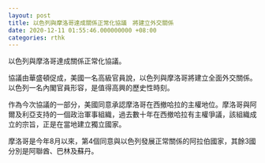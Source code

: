 ```yaml
---
layout: post
title: 以色列與摩洛哥達成關係正常化協議　將建立外交關係
date: 2020-12-11 01:55:46.000000000 +08:00
categories: rthk
---
```


以色列與摩洛哥達成關係正常化協議。

協議由華盛頓促成，美國一名高級官員說，以色列與摩洛哥將建立全面外交關係。以色列一名內閣官員形容，是值得高興的歷史性時刻。

作為今次協議的一部分，美國同意承認摩洛哥在西撤哈拉的主權地位。摩洛哥與阿爾及利亞支持的一個政治軍事組織，過去數十年在西撤哈拉有主權爭議，該組織成立的宗旨，正是在當地建立獨立國家。

摩洛哥是今年8月以來，第4個同意與以色列發展正常關係的阿拉伯國家，其餘3國分別是阿聯酋、巴林及蘇丹。
